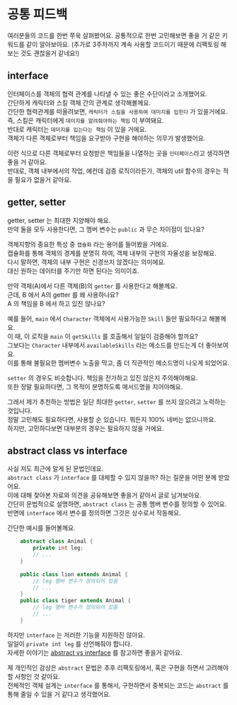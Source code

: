 # 공통 피드백
여러분들의 코드를 한번 쭈욱 살펴봤어요.
공통적으로 한번 고민해보면 좋을 거 같은 키워드를 같이 알아보아요.
(추가로 3주차까지 계속 사용할 코드이기 때문에 리팩토링 해보는 것도 괜찮을거 같네요!)

## interface
인터페이스를 객체의 협력 관계를 나타낼 수 있는 좋은 수단이라고 소개했어요.  
간단하게 캐릭터와 스킬 객체 간의 관계로 생각해볼께요.  
간단한 협력관계를 떠올려보면, `캐릭터가 스킬을 사용하여 데미지를 입힌다` 가 있을거에요.  
즉, 스킬은 캐릭터에게 `데미지를 알려줘야하는 책임` 이 부여돼요.  
반대로 캐릭터는 `데미지를 입는다는 책임` 이 있을 거에요.  
객체가 다른 객체로부터 책임을 요구받아 구현을 해야하는 의무가 발생했어요.  

이런 식으로 다른 객체로부터 요청받은 책임들을 나열하는 곳을 `인터페이스`라고 생각하면 좋을 거 같아요.  
반대로, 객체 내부에서의 작업, 예컨데 검증 로직이라든가, 객체의 util 함수의 경우는 적을 필요가 없을거 같아요.

## getter, setter
getter, setter 는 최대한 지양해야 해요.  
만약 둘을 모두 사용한다면, 그 멤버 변수는 `public` 과 무슨 차이점이 있나요?  

객체지향의 중요한 특성 중 `캡슐화` 라는 용어를 들어봤을 거에요.  
캡슐화를 통해 객체의 경계를 분명히 하여, 객체 내부의 구현의 자율성을 보장해요.  
다시 말하면, 객체의 내부 구현은 신경쓰지 않겠다는 의미에요.  
대신 원하는 데이터를 주기만 하면 된다는 의미이죠.  
  
만약 객체(A)에서 다른 객체(B)의 `getter` 를 사용한다고 해볼께요.  
근데, B 에서 A의 getter 를 왜 사용하나요?  
A 의 책임을 B 에서 하고 있진 않나요?  

예를 들어, `main` 에서 `Character` 객체에서 사용가능한 `Skill` 들만 필요하다고 해볼께요.  
이 때, 이 로직을 `main` 이 `getSkills` 를 호출해서 일일이 검증해야 할까요?  
그보다는 `Character` 내부에서 `availableSkills` 라는 메소드를 만드는게 더 좋아보여요.  
이를 통해 불필요한 멤버변수 노출을 막고, 좀 더 직관적인 메소드명이 나오게 되었어요.  
  
`setter` 의 경우도 비슷합니다. 책임을 전가하고 있진 않은지 주의해야해요.  
또한 정말 필요하다면, 그 목적이 분명하도록 메서드명을 지어야해요.  
  
그래서 제가 추천하는 방법은 일단 최대한 `getter`, `setter` 를 쓰지 않으려고 노력하는 것입니다.   
정말 고민해도 필요하다면, 사용할 순 있습니다. 뭐든지 100% 네버는 없으니까요.  
하지만, 고민하다보면 대부분의 경우는 필요하지 않을 거에요.

## abstract class vs interface
사실 저도 최근에 알게 된 문법인데요.   
`abstract class` 가 `interface` 를 대체할 수 있지 않을까? 하는 질문을 어떤 분께 받았어요.  
이에 대해 찾아본 자료와 의견을 공유해보면 좋을거 같아서 글로 남겨보아요.  
간단히 문법적으로 설명하면, `abstract class` 는 공통 멤버 변수를 정의할 수 있어요.  
반면에 `interface` 에서 변수를 정의하면 그것은 상수로서 작동해요.  

간단한 예시를 들어볼께요.
```java
    abstract class Animal {
        private int leg;
        // ...
    }
    
    public class lion extends Animal {
        // leg 멤버 변수가 정의되어 있음
        // ...
    }
    public class tiger extends Animal {
        // leg 멤버 변수가 정의되어 있음    
        // ...
    }
```
하지만 `interface` 는 저러한 기능을 지원하진 않아요.  
일일이 `private int leg` 를 선언해줘야 합니다.  
자세한 이야기는 [abstract vs interface](https://inpa.tistory.com/entry/JAVA-%E2%98%95-%EC%9D%B8%ED%84%B0%ED%8E%98%EC%9D%B4%EC%8A%A4-vs-%EC%B6%94%EC%83%81%ED%81%B4%EB%9E%98%EC%8A%A4-%EC%B0%A8%EC%9D%B4%EC%A0%90-%EC%99%84%EB%B2%BD-%EC%9D%B4%ED%95%B4%ED%95%98%EA%B8%B0#%EC%B6%94%EC%83%81_%ED%81%B4%EB%9E%98%EC%8A%A4_%EC%A0%95%EB%A6%AC)
를 참고하면 좋을거 같아요.  

제 개인적인 감상은 `abstract` 문법은 추후 리팩토링에서, 혹은 구현을 하면서 고려해야 할 사항인 것 같아요.  
전체적인 객체 설계는 `interface` 를 통해서, 구현하면서 중복되는 코드는 `abstract` 를 통해 줄일 수 있을 거 같다고 생각했어요.
